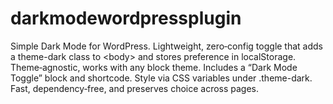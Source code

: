 # darkmodewordpressplugin
Simple Dark Mode for WordPress. Lightweight, zero‑config toggle that adds a theme-dark class to &lt;body> and stores preference in localStorage. Theme‑agnostic, works with any block theme. Includes a “Dark Mode Toggle” block and shortcode. Style via CSS variables under .theme-dark. Fast, dependency‑free, and preserves choice across pages.
